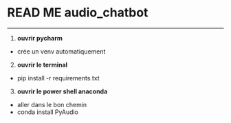 # READ ME audio_chatbot

---

1. **ouvrir pycharm**
  - crée un venv automatiquement

2. **ouvrir le terminal**
  - pip install -r requirements.txt

3. **ouvrir le power shell anaconda**
  - aller dans le bon chemin
  - conda install PyAudio
